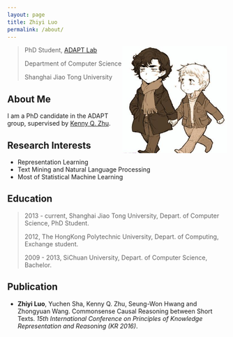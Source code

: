 ```yaml
---
layout: page
title: Zhiyi Luo
permalink: /about/
---
```


<a style="float:right" href=""><img src="/assets/images/about.jpg" width="240" height="245"></a>

> PhD Student, [ADAPT Lab](http://adapt.seiee.sjtu.edu.cn/)
>
> Department of Computer Science
>
> Shanghai Jiao Tong University


About Me
--------------
I am a PhD candidate in the ADAPT group, supervised by [Kenny Q. Zhu](http://www.cs.sjtu.edu.cn/~kzhu/). 

Research Interests
-------------
* Representation Learning
* Text Mining and Natural Language Processing
* Most of Statistical Machine Learning

Education
----------------
> 2013 - current, Shanghai Jiao Tong University, Depart. of Computer Science, PhD Student.
>
>
> 2012, The HongKong Polytechnic University, Depart. of Computing, Exchange student.
>
>
> 2009 - 2013, SiChuan University, Depart. of Computer Science, Bachelor.
>

Publication
--------------
* **Zhiyi Luo**, Yuchen Sha, Kenny Q. Zhu, Seung-Won Hwang and Zhongyuan Wang. Commonsense Causal Reasoning between Short Texts. *15th International Conference on Principles of Knowledge Representation and Reasoning (KR 2016)*.
